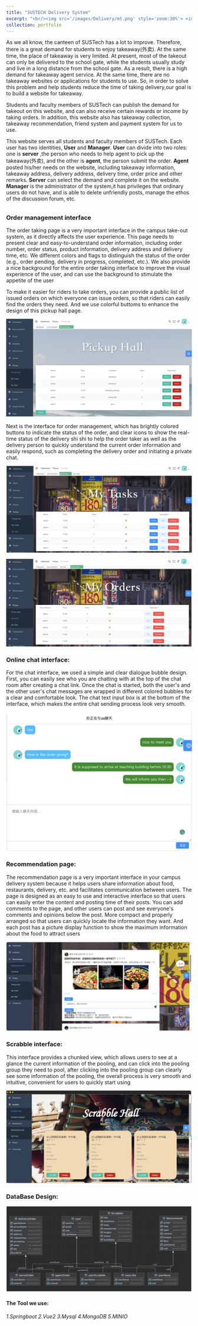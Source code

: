 ```yaml
---
title: "SUSTECH Delivery System"
excerpt: "<br/><img src='/images/Delivery/mt.png' style='zoom:30%'> <img src='/images/Delivery/kj.png' style='zoom:25%'>"
collection: portfolio
---
```




As we all know, the canteen of SUSTech has a lot to improve. Therefore, there is a great demand for students to enjoy takeaway(外卖). At the same time, the place of takeaway is very limited. At present, most of the takeout can only be delivered to the school gate, while the students usually study and live in a long distance from the school gate. As a result, there is a high demand for takeaway agent service. At the same time, there are no takeaway websites or applications for students to use. So, in order to solve this problem and help students reduce the time of taking delivery,our goal is to build a website for takeaway.

 Students and faculty members of SUSTech can publish the demand for takeout on this website, and can also receive certain rewards or income by taking orders. In addition, this website also has takeaway collection, takeaway recommendation, friend system and payment system for us to use.



This website serves all students and faculty members of SUSTech. Each user has two identities, **User** and **Manager**. **User** can divide into two roles: one is **server** ,the person who needs to help agent to pick up the takeaway(外卖), and the other is **agent**, the person submit the order. **Agent** posted his/her needs on the website, including takeaway information, takeaway address, delivery address, delivery time, order price and other remarks. **Server** can select the demand and complete it on the website. **Manager** is the administrator of the system,it has privileges that ordinary users do not have, and is able to delete unfriendly posts, manage the ethos of the discussion forum, etc.

###### 

### Order management interface

The order taking page is a very important interface in the campus take-out system, as it directly affects the user experience. This page needs to present clear and easy-to-understand order information, including order number, order status, product information, delivery address and delivery time, etc. We different colors and flags to distinguish the status of the order (e.g., order pending, delivery in progress, completed, etc.). We also provide a nice background for the entire order taking interface to improve the visual experience of the user, and can use the background to stimulate the appetite of the user

To make it easier for riders to take orders, you can provide a public list of issued orders on which everyone can issue orders, so that riders can easily find the orders they need. And we use colorful buttoms to enhance the design of this pickup hall page.

![pc](/images/Delivery/pc.png)

Next is the interface for order management, which has brightly colored buttons to indicate the status of the order, and clear icons to show the real-time status of the delivery shi shi to help the order taker as well as the delivery person to quickly understand the current order information and easily respond, such as completing the delivery order and initiating a private chat.

![mt](/images/Delivery/mt.png)

![mo](/images/Delivery/mo.png)



### Online chat interface:

For the chat interface, we used a simple and clear dialogue bubble design. First, you can easily see who you are chatting with at the top of the chat room after creating a chat link. Once the chat is started, both the user's and the other user's chat messages are wrapped in different colored bubbles for a clear and comfortable look. The chat text input box is at the bottom of the interface, which makes the entire chat sending process look very smooth.

![lt](/images/Delivery/lt.png)



### Recommendation page:

The recommendation page is a very important interface in your campus delivery system because it helps users share information about food, restaurants, delivery, etc. and facilitates communication between users. The page is designed as an easy to use and interactive interface so that users can easily enter the content and posting time of their posts. You can add comments to the page, and other users can post and see everyone's comments and opinions below the post. More compact and properly arranged so that users can quickly locate the information they want. And each post has a picture display function to show the maximum information about the food to attract users

![kj](/images/Delivery/kj.png)



### Scrabble interface:

This interface provides a chunked view, which allows users to see at a glance the current information of the pooling, and can click into the pooling group they need to pool, after clicking into the pooling group can clearly see some information of the pooling, the overall process is very smooth and intuitive, convenient for users to quickly start using

![sh](/images/Delivery/sh.png)



### DataBase Design:

![db](/images/Delivery/db.png)



#### The Tool we use:

###### 1.Springboot  2.Vue2  3.Mysql 4.MongoDB 5.MINIO
